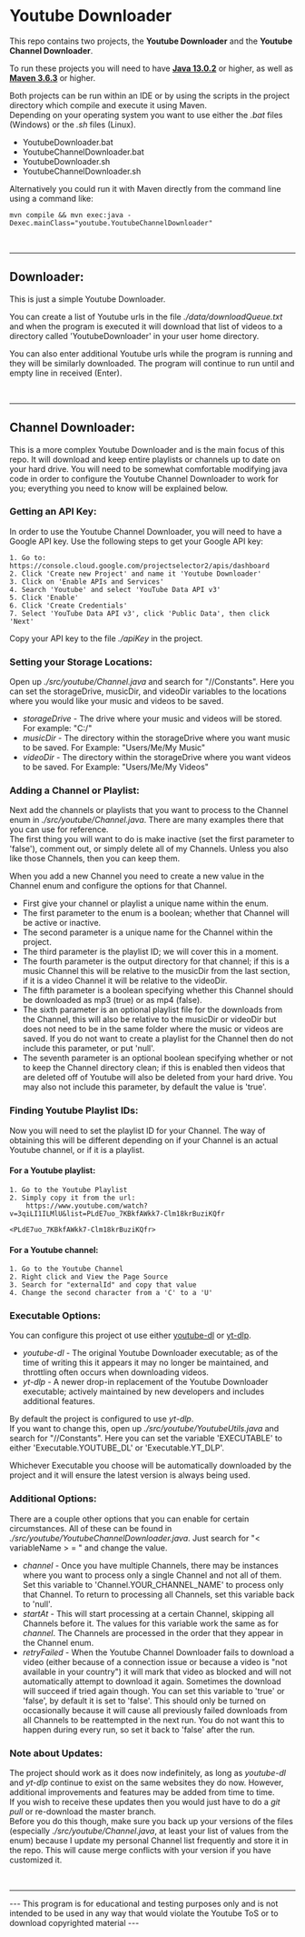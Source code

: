 # Youtube Downloader
This repo contains two projects, the **Youtube Downloader** and the **Youtube Channel Downloader**.

To run these projects you will need to have [**Java 13.0.2**](https://jdk.java.net/archive/) or higher, as well as [**Maven 3.6.3**](https://maven.apache.org/download.cgi) or higher.

Both projects can be run within an IDE or by using the scripts in the project directory which compile and execute it using Maven.
\
Depending on your operating system you want to use either the *.bat* files (Windows) or the *.sh* files (Linux).

* YoutubeDownloader.bat
* YoutubeChannelDownloader.bat
* YoutubeDownloader.sh
* YoutubeChannelDownloader.sh

Alternatively you could run it with Maven directly from the command line using a command like:

    mvn compile && mvn exec:java -Dexec.mainClass="youtube.YoutubeChannelDownloader"

 
***

## Downloader:

This is just a simple Youtube Downloader.

You can create a list of Youtube urls in the file *./data/downloadQueue.txt* and when the program is executed it will download that list of videos to a directory called 'YoutubeDownloader' in your user home directory.

You can also enter additional Youtube urls while the program is running and they will be similarly downloaded. The program will continue to run until and empty line in received (Enter).

 
***

## Channel Downloader:

This is a more complex Youtube Downloader and is the main focus of this repo. It will download and keep entire playlists or channels up to date on your hard drive. You will need to be somewhat comfortable modifying java code in order to configure the Youtube Channel Downloader to work for you; everything you need to know will be explained below.

### Getting an API Key:

In order to use the Youtube Channel Downloader, you will need to have a Google API key. Use the following steps to get your Google API key:

    1. Go to: https://console.cloud.google.com/projectselector2/apis/dashboard
    2. Click 'Create new Project' and name it 'Youtube Downloader'
    3. Click on 'Enable APIs and Services'
    4. Search 'Youtube' and select 'YouTube Data API v3'
    5. Click 'Enable'
    6. Click 'Create Credentials'
    7. Select 'YouTube Data API v3', click 'Public Data', then click 'Next'

Copy your API key to the file *./apiKey* in the project.

### Setting your Storage Locations:

Open up *./src/youtube/Channel.java* and search for "//Constants". Here you can set the storageDrive, musicDir, and videoDir variables to the locations where you would like your music and videos to be saved.

* *storageDrive* - The drive where your music and videos will be stored. For example: "C:/"
* *musicDir* - The directory within the storageDrive where you want music to be saved. For Example: "Users/Me/My Music"
* *videoDir* - The directory within the storageDrive where you want videos to be saved. For Example: "Users/Me/My Videos"

### Adding a Channel or Playlist:

Next add the channels or playlists that you want to process to the Channel enum in *./src/youtube/Channel.java*. There are many examples there that you can use for reference. 
\
The first thing you will want to do is make inactive (set the first parameter to 'false'), comment out, or simply delete all of my Channels. Unless you also like those Channels, then you can keep them.

When you add a new Channel you need to create a new value in the Channel enum and configure the options for that Channel.

* First give your channel or playlist a unique name within the enum.
* The first parameter to the enum is a boolean; whether that Channel will be active or inactive.
* The second parameter is a unique name for the Channel within the project.
* The third parameter is the playlist ID; we will cover this in a moment.
* The fourth parameter is the output directory for that channel; if this is a music Channel this will be relative to the musicDir from the last section, if it is a video Channel it will be relative to the videoDir.
* The fifth parameter is a boolean specifying whether this Channel should be downloaded as mp3 (true) or as mp4 (false).
* The sixth parameter is an optional playlist file for the downloads from the Channel, this will also be relative to the musicDir or videoDir but does not need to be in the same folder where the music or videos are saved. If you do not want to create a playlist for the Channel then do not include this parameter, or put 'null'.
* The seventh parameter is an optional boolean specifying whether or not to keep the Channel directory clean; if this is enabled then videos that are deleted off of Youtube will also be deleted from your hard drive. You may also not include this parameter, by default the value is 'true'.

### Finding Youtube Playlist IDs:

Now you will need to set the playlist ID for your Channel. The way of obtaining this will be different depending on if your Channel is an actual Youtube channel, or if it is a playlist.

#### For a Youtube playlist:

    1. Go to the Youtube Playlist
    2. Simply copy it from the url:
        https://www.youtube.com/watch?v=3qiLI1ILMlU&list=PLdE7uo_7KBkfAWkk7-Clm18krBuziKQfr
                                                        <PLdE7uo_7KBkfAWkk7-Clm18krBuziKQfr>

#### For a Youtube channel:

    1. Go to the Youtube Channel
    2. Right click and View the Page Source
    3. Search for "externalId" and copy that value
    4. Change the second character from a 'C' to a 'U'

### Executable Options:

You can configure this project ot use either [youtube-dl](https://youtube-dl.org/) or [yt-dlp](https://github.com/yt-dlp/yt-dlp/).

* *youtube-dl* - The original Youtube Downloader executable; as of the time of writing this it appears it may no longer be maintained, and throttling often occurs when downloading videos.
* *yt-dlp* - A newer drop-in replacement of the Youtube Downloader executable; actively maintained by new developers and includes additional features.

By default the project is configured to use *yt-dlp*.
\
If you want to change this, open up *./src/youtube/YoutubeUtils.java* and search for "//Constants". Here you can set the variable 'EXECUTABLE' to either 'Executable.YOUTUBE_DL' or 'Executable.YT_DLP'.

Whichever Executable you choose will be automatically downloaded by the project and it will ensure the latest version is always being used.

### Additional Options:

There are a couple other options that you can enable for certain circumstances. All of these can be found in *./src/youtube/YoutubeChannelDownloader.java*. Just search for "< variableName > = " and change the value.

* *channel* - Once you have multiple Channels, there may be instances where you want to process only a single Channel and not all of them. Set this variable to 'Channel.YOUR_CHANNEL_NAME' to process only that Channel. To return to processing all Channels, set this variable back to 'null'.
* *startAt* - This will start processing at a certain Channel, skipping all Channels before it. The values for this variable work the same as for *channel*. The Channels are processed in the order that they appear in the Channel enum.
* *retryFailed* - When the Youtube Channel Downloader fails to download a video (either because of a connection issue or because a video is "not available in your country") it will mark that video as blocked and will not automatically attempt to download it again. Sometimes the download will succeed if tried again though. You can set this variable to 'true' or 'false', by default it is set to 'false'. This should only be turned on occasionally because it will cause all previously failed downloads from all Channels to be reattempted in the next run. You do not want this to happen during every run, so set it back to 'false' after the run.

### Note about Updates:

The project should work as it does now indefinitely, as long as *youtube-dl* and *yt-dlp* continue to exist on the same websites they do now. However, additional improvements and features may be added from time to time.
\
If you wish to receive these updates then you would just have to do a *git pull* or re-download the master branch.
\
Before you do this though, make sure you back up your versions of the files (especially *./src/youtube/Channel.java*, at least your list of values from the enum) because I update my personal Channel list frequently and store it in the repo. This will cause merge conflicts with your version if you have customized it.

 
***

--- This program is for educational and testing purposes only and is not intended to be used in any way that would violate the Youtube ToS or to download copyrighted material ---